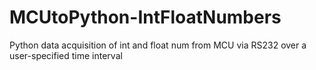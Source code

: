 # MCUtoPython-IntFloatNumbers
 Python data acquisition of int and float num from MCU via RS232 over a user-specified time interval
